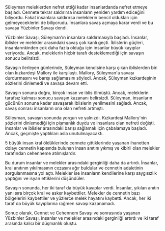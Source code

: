 Süleyman meleklerden nefret ettiği kadar insanlardanda nefret etmeye başladı. Cennete tekrar saldırırsa insanların yeniden yardım ediceğini biliyordu. Fakat insanlara saldırırsa meleklerin bencil oldukları için gelmeyeceklerini de biliyorudu. İnsanlara savaş açmaya karar verdi ve bu savaşa Yüzbinler Savaşı dendi.

Yüzbinler Savaşı, Süleyman'ın insanlara saldırmasıyla başladı. İnsanlar, iblisler ve melekler arasındaki savaş çok kanlı geçti. İblislerin güçleri, insanlarınkinden çok daha fazla olduğu için insanlar büyük kayıplar veriyordu. Ancak, meleklerin hiçbir tarafı desteklemediği için savaşın sonucu belirsizdi.

Savaşın ilerleyen günlerinde, Süleyman kendisine karşı çıkan iblislerden biri olan kızkardeşi Mallory ile karşılaştı. Mallory, Süleyman'a savaşı durdurmasını ve barışı sağlamasını söyledi. Ancak, Süleyman kızkardeşinin sözlerini dinlemedi ve savaşa devam etti.

Savaşın sonuna doğru, birçok insan ve iblis ölmüştü. Ancak, meleklerin tarafsız kalması sonucu savaşın kazananı belirsizdi. Süleyman, insanların gücünün sonuna kadar savaşarak iblislerin yenilmesini sağladı. Ancak, savaş sonrası insanların ona olan nefreti artmıştı.

Süleyman, savaşın sonunda yorgun ve yalnızdı. Kızkardeşi Mallory'nin sözlerini dinlemediği için pişmanlık duydu ve insanlara olan nefreti değişti. İnsanlar ve iblisler arasındaki barışı sağlamak için çabalamaya başladı. Ancak, geçmişte yaptıkları asla unutulmayacaktı.

5 büyük insan kral öldüklerinde cennete gittiklerinde yaşanan ihanetten dolayı cennetin kapısında bulunan insan anıtını yıkmış ve kibirli olan melekler tarafından cehenneme atılmışlardır.

Bu durum insanlar ve melekler arasındaki gerginliği daha da artırdı. İnsanlar, kral anıtının yıkılmasının cezasını ağır buldular ve cennetin adaletinin sorgulanmasına yol açtı. Melekler ise insanların kendilerine karşı saygısızlık yaptığını ve isyan ettiklerini düşündüler.

Savaşın sonunda, her iki taraf da büyük kayıplar verdi. İnsanlar, yıkılan anıtın yanı sıra birçok kral ve asker kaybettiler. Melekler de cennetin bazı bölgelerini kaybettiler ve yüzlerce melek hayatını kaybetti. Ancak, her iki taraf da büyük kayıplarına rağmen savaşı kazanamadı.

Sonuç olarak, Cennet ve Cehennem Savaşı ve sonrasında yaşanan Yüzbinler Savaşı, insanlar ve melekler arasındaki gerginliği artırdı ve iki taraf arasında kalıcı bir düşmanlık oluştu.